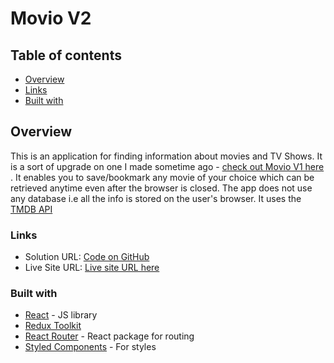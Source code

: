 # Movio V2 

## Table of contents

- [Overview](#overview)
 - [Links](#links)
 - [Built with](#built-with)


## Overview

This is an application for finding information about movies and TV Shows. It is a sort of upgrade on one I made sometime ago - [check out Movio V1 here](https://github.com/ikennaezef/movio-website/) . It enables you to save/bookmark any movie of your choice which can be retrieved anytime even after the browser is closed. The app does not use any database i.e all the info is stored on the user's browser. It uses the [TMDB API](https://developers.themoviedb.org/3)


### Links

- Solution URL: [Code on GitHub](https://github.com/ikennaezef/movio-v2/)
- Live Site URL: [Live site URL here](https://movio-v2.netlify.app/)


### Built with

- [React](https://reactjs.org/) - JS library 
- [Redux Toolkit ](https://redux-toolkit.js.org/)
- [React Router](https://reactrouter.com) - React package for routing
- [Styled Components](https://styled-components.com/) - For styles

